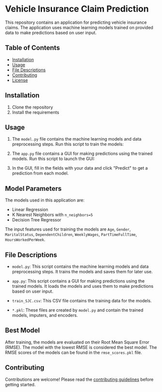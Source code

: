 # Vehicle Insurance Claim Prediction

This repository contains an application for predicting vehicle insurance claims. The application uses machine learning models trained on provided data to make predictions based on user input.

## Table of Contents
- [Installation](#installation)
- [Usage](#usage)
- [File Descriptions](#file-descriptions)
- [Contributing](#contributing)
- [License](#license)

## Installation

1. Clone the repository
2. Install the requirements


## Usage

1. The `model.py` file contains the machine learning models and data preprocessing steps. Run this script to train the models:

2. The `app.py` file contains a GUI for making predictions using the trained models. Run this script to launch the GUI:


3. In the GUI, fill in the fields with your data and click "Predict" to get a prediction from each model.

## Model Parameters

The models used in this application are:

- Linear Regression
- K Nearest Neighbors with `n_neighbors=5`
- Decision Tree Regressor

The input features used for training the models are `Age`, `Gender`, `MaritalStatus`, `DependentChildren`, `WeeklyWages`, `PartTimeFullTime`, `HoursWorkedPerWeek`.

## File Descriptions

- `model.py`: This script contains the machine learning models and data preprocessing steps. It trains the models and saves them for later use.

- `app.py`: This script contains a GUI for making predictions using the trained models. It loads the models and uses them to make predictions based on user input.

- `train_SJC.csv`: This CSV file contains the training data for the models.

- `*.pkl`: These files are created by `model.py` and contain the trained models, imputers, and encoders.

## Best Model

After training, the models are evaluated on their Root Mean Square Error (RMSE). The model with the lowest RMSE is considered the best model. The RMSE scores of the models can be found in the `rmse_scores.pkl` file.

## Contributing

Contributions are welcome! Please read the [contributing guidelines](CONTRIBUTING.md) before getting started.































